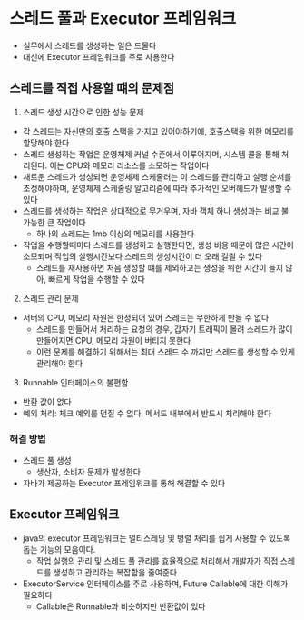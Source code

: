 # 스레드 풀과 Executor 프레임워크

- 실무에서 스레드를 생성하는 일은 드물다
- 대신에 Executor 프레임워크를 주로 사용한다

## 스레드를 직접 사용할 떄의 문제점

1. 스레드 생성 시간으로 인한 성능 문제

- 각 스레드는 자신만의 호출 스택을 가지고 있어야하기에, 호출스택을 위한 메모리를 할당해야 한다
- 스레드 생성하는 작업은 운영체제 커널 수준에서 이루어지며, 시스템 콜을 통해 처리된다. 이는 CPU와 메모리 리소스를 소모하는 작업이다
- 새로운 스레드가 생성되면 운영체제 스케줄러는 이 스레드를 관리하고 실행 순서를 조정해야하며, 운영체제 스케줄링 알고리즘에 따라 추가적인 오버헤드가 발생할 수 있다
- 스레드를 생성하는 작업은 상대적으로 무거우며, 자바 객체 하나 생성과는 비교 불가능한 큰 작업이다
  - 하나의 스레드는 1mb 이상의 메모리를 사용한다
- 작업을 수행할때마다 스레드를 생성하고 실행한다면, 생성 비용 때문에 많은 시간이 소모되며 작업의 실행시간보다 스레드의 생성시간이 더 오래 걸릴 수 있다
  - 스레드를 재사용하면 처음 생성할 떄를 제외하고는 생성을 위한 시간이 들지 않아, 빠르게 작업을 수행할 수 있다

2. 스레드 관리 문제

- 서버의 CPU, 메모리 자원은 한정되어 있어 스레드는 무한하게 만들 수 없다
  - 스레드를 만들어서 처리하는 요청의 경우, 갑자기 트래픽이 몰려 스레드가 많이 만들어지면 CPU, 메모리 자원이 버티지 못한다
  - 이런 문제를 해결하기 위해서는 최대 스레드 수 까지만 스레드를 생성할 수 있게 관리해야 한다

3. Runnable 인터페이스의 불편함

- 반환 값이 없다
- 예외 처리: 체크 예외를 던질 수 없다, 메서드 내부에서 반드시 처리해야 한다

### 해결 방법

- 스레드 풀 생성
  - 생산자, 소비자 문제가 발생한다
- 자바가 제공하는 Executor 프레임워크를 통해 해결할 수 있다

## Executor 프레임워크

- java의 executor 프레임워크는 멀티스레딩 및 병렬 처리를 쉽게 사용할 수 있도록 돕는 기능의 모음이다. 
  - 작업 실행의 관리 및 스레드 풀 관리를 효율적으로 처리해서 개발자가 직접 스레드를 생성하고 관리하는 복잡함을 줄여준다
- ExecutorService 인터페이스를 주로 사용하며, Future Callable에 대한 이해가 필요하다
  - Callable은 Runnable과 비슷하지만 반환값이 있다